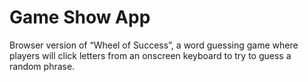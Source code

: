 # Game Show App
 
  Browser version of “Wheel of Success”, a word guessing game where players will click letters from an onscreen keyboard to try to guess a random phrase.
